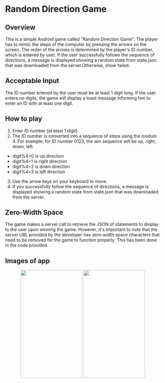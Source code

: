 # Random Direction Game

## Overview
This is a simple Android game called "Random Direction Game". The player has to mimic the steps of the computer by pressing the arrows on the screen. The order of the arrows is determined by the player's ID number, which is entered by user. If the user successfully follows the sequence of directions, a message is displayed showing a random state from state.json that was downloaded from the server.Otherwise, show failed.

## Acceptable Input
The ID number entered by the user must be at least 1 digit long. If the user enters no digits, the game will display a toast message informing him to enter an ID with at least one digit.

## How to play
1.  Enter ID number (at elast 1 digit).
2.  The ID number is converted into a sequence of steps using the modulo 4. For example, for ID number 0123, the win sequence will be up, right, down, left.
  - digit%4=0 is up direction
  - digit%4=1 is right direction
  - digit%4=2 is down direction
  - digit%4=3 is left direction
3.   Use the arrow keys on your keyboard to move.
4.  If you successfully follow the sequence of directions, a message is displayed showing a random state from state.json that was downloaded from the server.

## Zero-Width Space
The game makes a server call to retrieve the JSON of statements to display to the user upon winning the game. However, it's important to note that the server URL provided by the developer has zero-width space characters that need to be removed for the game to function properly. This has been done in the code provided.

## Images of app
<p align="center">
  <img src="https://user-images.githubusercontent.com/51398263/235799287-d1ac1e94-2935-4d6a-90d9-74ab085fc3c1.png" width="200" height ="350"/>
  <img src="https://user-images.githubusercontent.com/51398263/235799476-467f58ed-e7ca-43be-8da4-09b913860e9a.png" width="200" height ="350"/>
</p>
